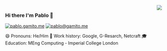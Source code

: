 <!--
**PabiGamito/PabiGamito** is a ✨ _special_ ✨ repository because its `README.md` (this file) appears on your GitHub profile.
-->

<img align='right' src="https://github-readme-stats.vercel.app/api?username=PabiGamito&show_icons=true">

### Hi there I'm Pablo 👋

[![pablo.gamito.me](https://img.shields.io/static/v1?label=pablo.gamito.me&message=%20&color=yellow&logo=&style=flat-square&logoColor=white)](https://pablo.gamito.me/)
[![pablo@gamito.me](https://img.shields.io/static/v1?label=pablo@gamito.me&message=%20&color=red&logo=gmail&style=flat-square&logoColor=white)](mailto:pablo@gamito.me)

😄 Pronouns: He/Him
💼 Work history: Google, G-Resarch, Netcraft
🎓 Education: MEng Computing - Imperial College London
  
<!--
- 🔭 I’m currently working on ...
- 🌱 I’m currently learning ...
- 👯 I’m looking to collaborate on ...
- 🤔 I’m looking for help with ...
- 💬 Ask me about ...
- 📫 How to reach me: ...
- 😄 Pronouns: ...
- ⚡ Fun fact: ...
-->
